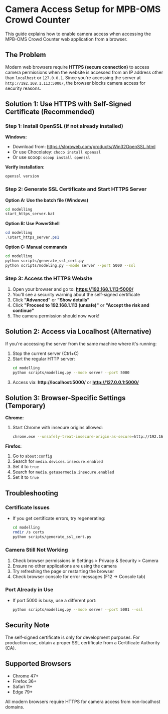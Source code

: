 # Camera Access Setup for MPB-OMS Crowd Counter

This guide explains how to enable camera access when accessing the MPB-OMS Crowd Counter web application from a browser.

## The Problem

Modern web browsers require **HTTPS (secure connection)** to access camera permissions when the website is accessed from an IP address other than `localhost` or `127.0.0.1`. Since you're accessing the server at `http://192.168.1.113:5000/`, the browser blocks camera access for security reasons.

## Solution 1: Use HTTPS with Self-Signed Certificate (Recommended)

### Step 1: Install OpenSSL (if not already installed)

**Windows:**
- Download from: https://slproweb.com/products/Win32OpenSSL.html
- Or use Chocolatey: `choco install openssl`
- Or use scoop: `scoop install openssl`

**Verify installation:**
```bash
openssl version
```

### Step 2: Generate SSL Certificate and Start HTTPS Server

**Option A: Use the batch file (Windows)**
```bash
cd modelling
start_https_server.bat
```

**Option B: Use PowerShell**
```powershell
cd modelling
.\start_https_server.ps1
```

**Option C: Manual commands**
```bash
cd modelling
python scripts/generate_ssl_cert.py
python scripts/modeling.py --mode server --port 5000 --ssl
```

### Step 3: Access the HTTPS Website

1. Open your browser and go to: **https://192.168.1.113:5000/**
2. You'll see a security warning about the self-signed certificate
3. Click **"Advanced"** or **"Show details"**
4. Click **"Proceed to 192.168.1.113 (unsafe)"** or **"Accept the risk and continue"**
5. The camera permission should now work!

## Solution 2: Access via Localhost (Alternative)

If you're accessing the server from the same machine where it's running:

1. Stop the current server (Ctrl+C)
2. Start the regular HTTP server:
   ```bash
   cd modelling
   python scripts/modeling.py --mode server --port 5000
   ```
3. Access via: **http://localhost:5000/** or **http://127.0.0.1:5000/**

## Solution 3: Browser-Specific Settings (Temporary)

**Chrome:**
1. Start Chrome with insecure origins allowed:
   ```bash
   chrome.exe --unsafely-treat-insecure-origin-as-secure=http://192.168.1.113:5000 --user-data-dir=C:\temp\chrome-temp
   ```

**Firefox:**
1. Go to `about:config`
2. Search for `media.devices.insecure.enabled`
3. Set it to `true`
4. Search for `media.getusermedia.insecure.enabled`
5. Set it to `true`

## Troubleshooting

### Certificate Issues
- If you get certificate errors, try regenerating:
  ```bash
  cd modelling
  rmdir /s certs
  python scripts/generate_ssl_cert.py
  ```

### Camera Still Not Working
1. Check browser permissions in Settings > Privacy & Security > Camera
2. Ensure no other applications are using the camera
3. Try refreshing the page or restarting the browser
4. Check browser console for error messages (F12 → Console tab)

### Port Already in Use
- If port 5000 is busy, use a different port:
  ```bash
  python scripts/modeling.py --mode server --port 5001 --ssl
  ```

## Security Note

The self-signed certificate is only for development purposes. For production use, obtain a proper SSL certificate from a Certificate Authority (CA).

## Supported Browsers

- Chrome 47+
- Firefox 36+
- Safari 11+
- Edge 79+

All modern browsers require HTTPS for camera access from non-localhost domains.
